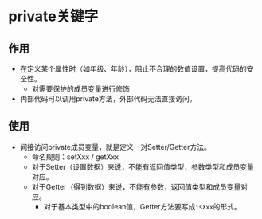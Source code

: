 # private关键字

## 作用

* 在定义某个属性时（如年级、年龄），阻止不合理的数值设置，提高代码的安全性。
  * 对需要保护的成员变量进行修饰
* 内部代码可以调用private方法，外部代码无法直接访问。



## 使用

* 间接访问private成员变量，就是定义一对Setter/Getter方法。
  * 命名规则：setXxx / getXxx
  * 对于Setter（设置数据）来说，不能有返回值类型，参数类型和成员变量对应。
  * 对于Getter（得到数据）来说，不能有参数，返回值类型和成员变量对应。
    * 对于基本类型中的boolean值，Getter方法要写成`isXxx`的形式。

